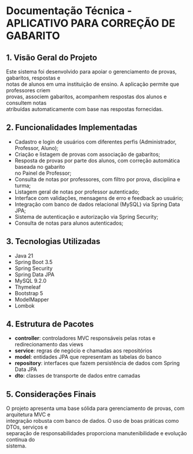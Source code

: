 # Documentação Técnica - APLICATIVO PARA CORREÇÃO DE GABARITO

## 1. Visão Geral do Projeto  
Este sistema foi desenvolvido para apoiar o gerenciamento de provas, gabaritos, respostas e  
notas de alunos em uma instituição de ensino. A aplicação permite que professores criem  
provas, associem gabaritos, acompanhem respostas dos alunos e consultem notas  
atribuídas automaticamente com base nas respostas fornecidas.  

## 2. Funcionalidades Implementadas  
- Cadastro e login de usuários com diferentes perfis (Administrador, Professor, Aluno);  
- Criação e listagem de provas com associação de gabaritos;  
- Resposta de provas por parte dos alunos, com correção automática baseada no gabarito  
  no Painel de Professor;  
- Consulta de notas por professores, com filtro por prova, disciplina e turma;  
- Listagem geral de notas por professor autenticado;  
- Interface com validações, mensagens de erro e feedback ao usuário;  
- Integração com banco de dados relacional (MySQL) via Spring Data JPA;  
- Sistema de autenticação e autorização via Spring Security;  
- Consulta de notas para alunos autenticados;  

## 3. Tecnologias Utilizadas  
- Java 21  
- Spring Boot 3.5  
- Spring Security  
- Spring Data JPA  
- MySQL 9.2.0  
- Thymeleaf  
- Bootstrap 5  
- ModelMapper  
- Lombok  

## 4. Estrutura de Pacotes  
- **controller**: controladores MVC responsáveis pelas rotas e redirecionamento das views  
- **service**: regras de negócio e chamadas aos repositórios  
- **model**: entidades JPA que representam as tabelas do banco  
- **repository**: interfaces que fazem persistência de dados com Spring Data JPA  
- **dto**: classes de transporte de dados entre camadas  

## 5. Considerações Finais  
O projeto apresenta uma base sólida para gerenciamento de provas, com arquitetura MVC e  
integração robusta com banco de dados. O uso de boas práticas como DTOs, serviços e  
separação de responsabilidades proporciona manutenibilidade e evolução contínua do  
sistema.  
